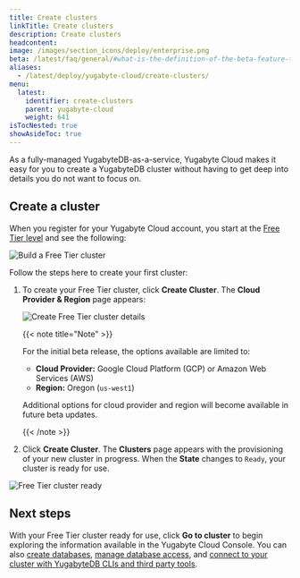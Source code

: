 ```yaml
---
title: Create clusters
linkTitle: Create clusters
description: Create clusters
headcontent:
image: /images/section_icons/deploy/enterprise.png
beta: /latest/faq/general/#what-is-the-definition-of-the-beta-feature-tag
aliases:
  - /latest/deploy/yugabyte-cloud/create-clusters/
menu:
  latest:
    identifier: create-clusters
    parent: yugabyte-cloud
    weight: 641
isTocNested: true
showAsideToc: true
---
```


As a fully-managed YugabyteDB-as-a-service, Yugabyte Cloud makes it easy for you to create a YugabyteDB cluster without having to get deep into details you do not want to focus on.

## Create a cluster

When you register for your Yugabyte Cloud account, you start at the [Free Tier level](../free-tier/) and see the following:

![Build a Free Tier cluster](/images/deploy/yugabyte-cloud/create-free-tier-cluster-new.png)

Follow the steps here to create your first cluster:

1. To create your Free Tier cluster, click **Create Cluster**. The **Cloud Provider & Region** page appears:

    ![Create Free Tier cluster details](/images/deploy/yugabyte-cloud/create-free-tier-cluster-details.png)

    {{< note title="Note" >}}

    For the initial beta release, the options available are limited to:

    - **Cloud Provider:** Google Cloud Platform (GCP) or Amazon Web Services (AWS)
    - **Region:** Oregon (`us-west1`)

    Additional options for cloud provider and region will become available in future beta updates.

    {{< /note >}}

2. Click **Create Cluster**. The **Clusters** page appears with the provisioning of your new cluster in progress. When the **State** changes to `Ready`, your cluster is ready for use.

![Free Tier cluster ready](/images/deploy/yugabyte-cloud/free-tier-cluster-ready.png)

## Next steps

With your Free Tier cluster ready for use, click **Go to cluster** to begin exploring the information available in the Yugabyte Cloud Console.
You can also [create databases](../create-databases/), [manage database access](../manage-access/), and [connect to your cluster with YugabyteDB CLIs and third party tools](../connect-to-clusters/).
